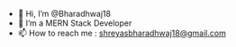 - 👋 Hi, I’m @Bharadhwaj18
- 🌱 I’m a MERN Stack Developer
- 📫 How to reach me : shreyasbharadhwaj18@gmail.com

<!---
Bharadhwaj18/Bharadhwaj18 is a ✨ special ✨ repository because its `README.md` (this file) appears on your GitHub profile.
You can click the Preview link to take a look at your changes.
--->
